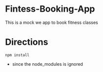 # Fintess-Booking-App

This is a mock we app to book fitness classes

# Directions

`npm install`

- since the node_modules is ignored
